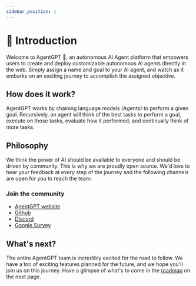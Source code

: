 ```yaml
---
sidebar_position: 1
---
```


# 🤖 Introduction
Welcome to AgentGPT 👋, an autonomous AI Agent platform that empowers users to create and deploy customizable autonomous AI agents directly in the web.
Simply assign a name and goal to your AI agent, and watch as it embarks on an exciting journey to accomplish the assigned objective.

## How does it work?
AgentGPT works by chaining language models (Agents) to perform a given goal.
Recursively, an agent will think of the best tasks to perform a goal, execute on those tasks, evaluate how it performed, and continually think of more tasks.

## Philosophy
We think the power of AI should be available to everyone and should be driven by community.
This is why we are proudly open source. We'd love to hear your feedback at every step of the journey and the following channels are open for you to reach the team:

### Join the community
- [AgentGPT website](https://agentgpt.reworkd.ai/)
- [Github](https://github.com/reworkd/AgentGPT)
- [Discord](https://discord.gg/jdSBAnmdnY)
- [Google Survey](https://forms.gle/QH5rngkvDMMFgLFf6)

## What's next?
The entire AgentGPT team is incredibly excited for the road to follow.
We have a ton of exciting features planned for the future, and we hope you'll join us on this journey.
Have a glimpse of what's to come in the [roadmap](/roadmap) on the next page.
